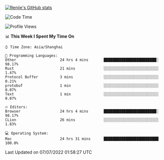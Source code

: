 [![Renjie's GitHub stats](https://github-readme-stats.vercel.app/api?username=liurenjie1024&show_icons=true&theme=chartreuse-dark)](https://github.com/anuraghazra/github-readme-stats)

<!--START_SECTION:waka-->
![Code Time](http://img.shields.io/badge/Code%20Time-47%20hrs%2054%20mins-blue)

![Profile Views](http://img.shields.io/badge/Profile%20Views-41-blue)

📊 **This Week I Spent My Time On** 

```text
⌚︎ Time Zone: Asia/Shanghai

💬 Programming Languages: 
Other                    24 hrs 4 mins       ████████████████████████░   98.17% 
Rust                     21 mins             ░░░░░░░░░░░░░░░░░░░░░░░░░   1.47% 
Protocol Buffer          3 mins              ░░░░░░░░░░░░░░░░░░░░░░░░░   0.21% 
protobuf                 1 min               ░░░░░░░░░░░░░░░░░░░░░░░░░   0.07% 
Text                     1 min               ░░░░░░░░░░░░░░░░░░░░░░░░░   0.07%

🔥 Editors: 
Browser                  24 hrs 4 mins       ████████████████████████░   98.17% 
CLion                    26 mins             ░░░░░░░░░░░░░░░░░░░░░░░░░   1.83%

💻 Operating System: 
Mac                      24 hrs 31 mins      █████████████████████████   100.0%

```


 Last Updated on 07/07/2022 01:58:27 UTC
<!--END_SECTION:waka-->

